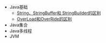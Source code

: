 * Java基础
  * [String、StringBuffer和 StringBuilder的区别](./docs/java-基础/String、StringBuffer和StringBuilder的区别.md)
  * [OverLoad和OverRide的区别](./docs/java-基础/重载和重写的区别.md)
* Java集合
* Java多线程
* JVM